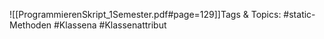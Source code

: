 
![[ProgrammierenSkript_1Semester.pdf#page=129]]Tags & Topics:
   #static-Methoden
   #Klassena
   #Klassenattribut